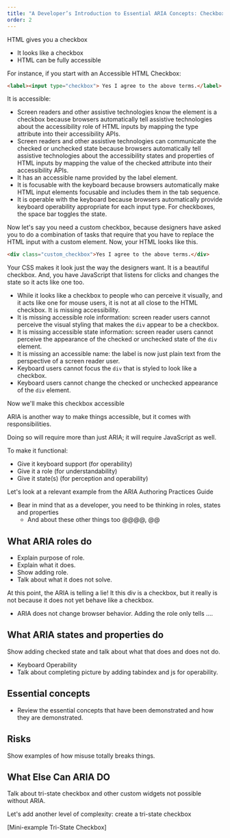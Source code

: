```yaml
---
title: "A Developer’s Introduction to Essential ARIA Concepts: Checkbox Example"
order: 2
---
```


HTML gives you a checkbox

* It looks like a checkbox
* HTML can be fully accessible

For instance, if you start with an Accessible HTML Checkbox:

~~~html
<label><input type="checkbox"> Yes I agree to the above terms.</label>
~~~

It is accessible:

* Screen readers and other assistive technologies know the element is a checkbox because browsers automatically tell assistive technologies about the accessibility role of HTML inputs by mapping the type attribute into their accessibility APIs.
* Screen readers and other assistive technologies can communicate the checked or unchecked state because browsers automatically tell assistive technologies about the accessibility states and properties of HTML inputs by mapping the value of the checked attribute into their accessibility APIs.
* It has an accessible name provided by the label element.
* It is focusable with the keyboard because browsers automatically make HTML input elements focusable and includes them in the tab sequence.
* It is operable with the keyboard because browsers automatically provide keyboard operability appropriate for each input type. For checkboxes, the space bar toggles the state.

Now let's say you need a custom checkbox, because designers have asked you to do a combination of tasks that require that you have to replace the HTML input with a custom element. Now, your HTML looks like this.

~~~html
<div class="custom_checkbox">Yes I agree to the above terms.</div>
~~~

Your CSS makes it look just the way the designers want. It is a beautiful checkbox. And, you have JavaScript that listens for clicks and changes the state so it acts like one too.

* While it looks like a checkbox to people who can perceive it visually, and it acts like one for mouse users, it is not at all close to the HTML checkbox. It is missing accessibility.
* It is missing accessible role information: screen reader users cannot perceive the visual styling that makes the `div` appear to be a checkbox.
* It is missing accessible state information: screen reader users cannot perceive the appearance of the checked or unchecked state of the `div` element.
* It is missing an accessible name: the label is now just plain text from the perspective of a screen reader user.
* Keyboard users cannot focus the `div` that is styled to look like a checkbox.
* Keyboard users cannot change the checked or unchecked appearance of the `div` element.

Now we'll make this checkbox accessible  

ARIA is another way to make things accessible, but it comes with responsibilities. 

Doing so will require more than just ARIA; it will require JavaScript as well.

To make it functional:

* Give it keyboard support (for operability)
* Give it a role (for understandability)
* Give it state(s) (for perception and operability)

Let's look at a relevant example from the ARIA Authoring Practices Guide

* Bear in mind that as a developer, you need to be thinking in roles, states and properties
  * And about these other things too @@@@, @@

## What ARIA roles do 

* Explain purpose of role.
* Explain what it does.
* Show adding role.
* Talk about what it does not solve.

At this point, the ARIA is telling a lie! It this div is a checkbox, but it really is not because it does not yet behave like a checkbox.

* ARIA does not change browser behavior. Adding the role only tells ....

## What ARIA  states and properties do

Show adding checked state and talk about what that does and does not do.

* Keyboard Operability
* Talk about completing picture by adding tabindex and js for operability.

## Essential concepts

* Review the essential concepts that have been demonstrated and how they are demonstrated.

## Risks

Show examples of how misuse totally breaks things.

## What Else Can ARIA DO

Talk about tri-state checkbox and other custom widgets not possible without ARIA.

Let's add another level of complexity: create a tri-state checkbox

[Mini-example Tri-State Checkbox]
